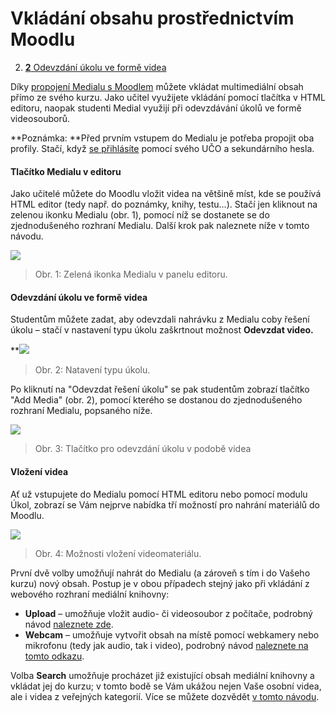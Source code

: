 Vkládání obsahu prostřednictvím Moodlu
======================================




2.  [**2** Odevzdání úkolu ve formě
    videa](#TOC-Odevzd-n-kolu-ve-form-videa)




Díky [propojení Medialu s Moodlem](/home/propojeni-s-moodlem) můžete
vkládat multimediální obsah přímo ze svého kurzu. Jako učitel využijete
vkládání pomocí tlačítka v HTML editoru, naopak studenti Medial využijí
při odevzdávání úkolů ve formě videosouborů.

**Poznámka: **Před prvním vstupem do Medialu je potřeba propojit oba
profily. Stačí, když [se přihlásíte](/home/propojeni-s-moodlem) pomocí
svého UČO a sekundárního hesla. 

#### Tlačítko Medialu v editoru

Jako učitelé můžete do Moodlu vložit videa na většině míst, kde se
používá HTML editor (tedy např. do poznámky, knihy, testu...). Stačí jen
kliknout na zelenou ikonku Medialu (obr. 1), pomocí níž se dostanete se
do zjednodušeného rozhraní Medialu. Další krok pak naleznete níže v
tomto návodu.

![](home/jak-vkladat-obsah-prostrednictvim-moodlu/Tla%C4%8D%C3%ADtko%20Medial%20v%20HTML%20editoru.png)

> Obr. 1: Zelená ikonka Medialu v panelu editoru.
> 

#### Odevzdání úkolu ve formě videa

Studentům můžete zadat, aby odevzdali nahrávku z Medialu coby řešení
úkolu – stačí v nastavení typu úkolu zaškrtnout možnost **Odevzdat
video.**

**![](home/jak-vkladat-obsah-prostrednictvim-moodlu/Odevzdavani%20videa%20jako%20ukolu.png)

> Obr. 2: Natavení typu úkolu.



Po kliknutí na "Odevzdat řešení úkolu" se pak studentům zobrazí tlačítko
"Add Media" (obr. 2), pomocí kterého se dostanou do zjednodušeného
rozhraní Medialu, popsaného níže.

![](home/jak-vkladat-obsah-prostrednictvim-moodlu/Tlacitko%20pro%20odevzdani%20videa.png)

> Obr. 3: Tlačítko pro odevzdání úkolu v podobě videa
> 

#### Vložení videa

Ať už vstupujete do Medialu pomocí HTML editoru nebo pomocí modulu Úkol,
zobrazí se Vám nejprve nabídka tří možností pro nahrání materiálů do
Moodlu.

![](home/jak-vkladat-obsah-prostrednictvim-moodlu/vyber%20nahrani%20videa.png)

> Obr. 4: Možnosti vložení videomateriálu.
> 

První dvě volby umožňují nahrát do Medialu (a zároveň s tím i do Vašeho
kurzu) nový obsah. Postup je v obou případech stejný jako při vkládání z
webového rozhraní mediální knihovny:

-   **Upload** – umožňuje vložit audio- či videosoubor z počítače,
    podrobný návod [naleznete
    zde](/home/jak-nahrat-do-medialu-soubor-z-pocitace).
-   **Webcam** – umožňuje vytvořit obsah na místě pomocí webkamery nebo
    mikrofonu (tedy jak audio, tak i video), podrobný návod [naleznete
    na tomto odkazu](/home/jan-nahrat-video-pomoci-webkamery).

Volba **Search** umožňuje procházet již existující obsah mediální
knihovny a vkládat jej do kurzu; v tomto bodě se Vám ukážou nejen Vaše
osobní videa, ale i videa z veřejných kategorií. Více se můžete dozvědět
[v tomto návodu](/home/jak-muazu-sva-videa-sirit).
